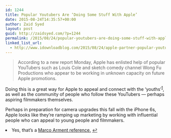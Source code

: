 ```yaml
---
id: 1244
title: Popular Youtubers Are ‘Doing Some Stuff With Apple’
date: 2015-08-24T14:35:57+00:00
author: Zaid Syed
layout: post
guid: http://zaidsyed.com/?p=1244
permalink: /2015/08/24/popular-youtubers-are-doing-some-stuff-with-apple/
linked_list_url:
  - http://www.idownloadblog.com/2015/08/24/apple-partner-popular-youtubers/
---
```

> According to a new report Monday, Apple has enlisted help of popular YouTubers such as Louis Cole and sketch comedy channel Wong Fu Productions who appear to be working in unknown capacity on future Apple promotions. 

Doing this is a great way for Apple to appeal and connect with the &#8216;youths&#8217;<sup id="fnref-1244-youths"><a href="#fn-1244-youths" rel="footnote">1</a></sup>, as well as the community of people who follow these YouTubers — perhaps aspiring filmmakers themselves.

Perhaps in preparation for camera upgrades this fall with the iPhone 6s, Apple looks like they&#8217;re ramping up marketing by working with influential people who can appeal to young people and filmmakers.

<li id="fn-1244-youths">
  Yes, that&#8217;s a <a href="https://vimeo.com/101856655">Marco Arment reference.</a>&#160;<a href="#fnref-1244-youths" rev="footnote">&#8617;</a> </fn></footnotes>
